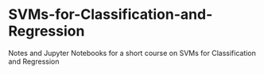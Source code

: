 # SVMs-for-Classification-and-Regression
Notes and Jupyter Notebooks for a short course on SVMs for Classification and Regression
